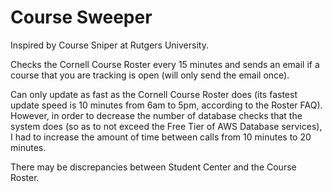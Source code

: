 # Course Sweeper

Inspired by Course Sniper at Rutgers University.

Checks the Cornell Course Roster every 15 minutes and sends an email if a course that you are tracking is open (will only send the email once).

Can only update as fast as the Cornell Course Roster does (its fastest update speed is 10 minutes from 6am to 5pm, according to the Roster FAQ).  However, in order to decrease the number of database checks that the system does (so as to not exceed the Free Tier of AWS Database services), I had to increase the amount of time between calls from 10 minutes to 20 minutes.

There may be discrepancies between Student Center and the Course Roster.
